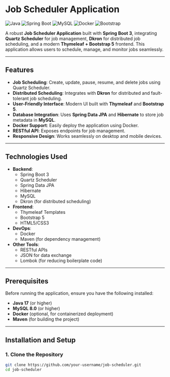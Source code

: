 # Job Scheduler Application

![Java](https://img.shields.io/badge/Java-17-blue)
![Spring Boot](https://img.shields.io/badge/Spring_Boot-3.1-green)
![MySQL](https://img.shields.io/badge/MySQL-8.0-orange)
![Docker](https://img.shields.io/badge/Docker-20.10-blue)
![Bootstrap](https://img.shields.io/badge/Bootstrap-5.3-purple)

A robust **Job Scheduler Application** built with **Spring Boot 3**, integrating **Quartz Scheduler** for job management, **Dkron** for distributed job scheduling, and a modern **Thymeleaf + Bootstrap 5** frontend. This application allows users to schedule, manage, and monitor jobs seamlessly.

---

## Features

- **Job Scheduling**: Create, update, pause, resume, and delete jobs using Quartz Scheduler.
- **Distributed Scheduling**: Integrates with **Dkron** for distributed and fault-tolerant job scheduling.
- **User-Friendly Interface**: Modern UI built with **Thymeleaf** and **Bootstrap 5**.
- **Database Integration**: Uses **Spring Data JPA** and **Hibernate** to store job metadata in **MySQL**.
- **Docker Support**: Easily deploy the application using Docker.
- **RESTful API**: Exposes endpoints for job management.
- **Responsive Design**: Works seamlessly on desktop and mobile devices.

---

## Technologies Used

- **Backend**:
  - Spring Boot 3
  - Quartz Scheduler
  - Spring Data JPA
  - Hibernate
  - MySQL
  - Dkron (for distributed scheduling)
- **Frontend**:
  - Thymeleaf Templates
  - Bootstrap 5
  - HTML5/CSS3
- **DevOps**:
  - Docker
  - Maven (for dependency management)
- **Other Tools**:
  - RESTful APIs
  - JSON for data exchange
  - Lombok (for reducing boilerplate code)

---

## Prerequisites

Before running the application, ensure you have the following installed:

- **Java 17** (or higher)
- **MySQL 8.0** (or higher)
- **Docker** (optional, for containerized deployment)
- **Maven** (for building the project)

---

## Installation and Setup

### 1. Clone the Repository
```bash
git clone https://github.com/your-username/job-scheduler.git
cd job-scheduler
